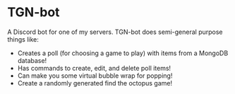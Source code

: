# TGN-bot

A Discord bot for one of my servers.
TGN-bot does semi-general purpose things like:
- Creates a poll (for choosing a game to play) with items from a MongoDB database!
- Has commands to create, edit, and delete poll items!
- Can make you some virtual bubble wrap for popping!
- Create a randomly generated find the octopus game!
